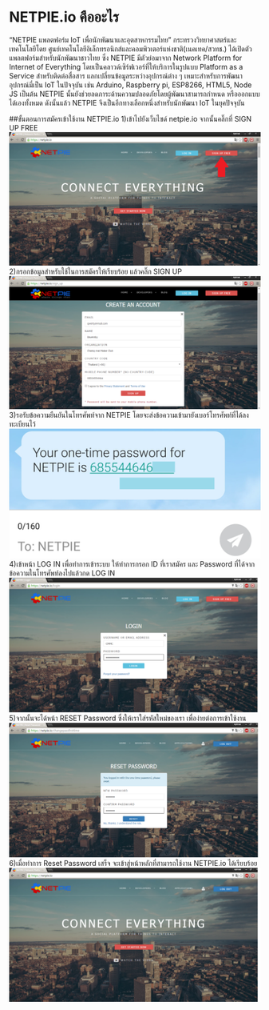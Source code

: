 # NETPIE.io คืออะไร

  “NETPIE แพลตฟอร์ม IoT เพื่อนักพัฒนาและอุตสาหกรรมไทย” กระทรวงวิทยาศาสตร์และเทคโนโลยีโดย ศูนย์เทคโนโลยีอิเล็กทรอนิกส์และคอมพิวเตอร์แห่งชาติ(เนคเทค/สวทช.) ได้เปิดตัวแพลตฟอร์มสำหรับนักพัฒนาชาวไทย ซึ่ง NETPIE มีตัวย่อมาจาก  Network Platform for Internet of Everything โดยเป็นคลาวด์เซิร์ฟเวอร์ที่ให้บริการในรูปแบบ Platform as a Service สำหรับติดต่อสื่อสาร แลกเปลี่ยนข้อมูลระหว่างอุปกรณ์ต่าง ๆ เหมาะสำหรับการพัฒนาอุปกรณ์มี่เป็น IoT ในปัจจุบัน เช่น Arduino, Raspberry pi, ESP8266, HTML5, Node JS เป็นต้น NETPIE นั้นยังช่วยลดภาระด้านความปลอดภัยโดยผู้พัฒนาสามารถกำหนด หรือออกแบบได้เองทั้งหมด ดังนั้นแล้ว NETPIE จึงเป็นอีกทางเลือกหนึ่งสำหรับนักพัฒนา IoT ในยุคปัจจุบัน <br>

##ขั้นตอนการสมัครเข้าใช้งาน NETPIE.io
  1)เข้าไปยังเว็บไซด์ netpie.io จากนั้นคลิ๊กที่ SIGN UP FREE
![สมัครสมาชิกฟรี](1.png)
  2)กรอกข้อมูลสำหรับใช้ในการสมัครให้เรียบร้อย แล้วคลิ๊ก SIGN UP
![กรอกข้อมูล](2.png)
  3)รอรับข้อความยืนยันในโทรศัพท์จาก NETPIE โดยจะส่งข้อความเข้ามายังเบอร์โทรศัพท์ที่ได้ลงทะเบียนไว้
![ข้อความยืนยันลงทะเบียน](3.png)
  4)เข้าหน้า LOG IN เพื่อทำการเข้าระบบ ให้ทำการกรอก ID ที่เราสมัคร และ Password ที่ได้จากข้อความในโทรศัพท์ลงไปแล้วกด LOG IN
![หน้าล็อคอิน](4.png)
 5)จากนั้นจะได้หน้า RESET Password ซึ่งให้เราใส่รหัสใหม่ของเรา เพื่อง่ายต่อการเข้าใช้งาน
![หน้ารีเซท](5.png)
 6)เมื่อทำการ Reset Password เสร็จ จะเข้าสู่หน้าหลักที่สามารถใช้งาน NETPIE.io ได้เรียบร้อย
![หน้าใช้งาน](6.png)

